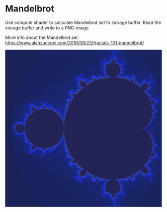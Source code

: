 # Mandelbrot

Use compute shader to calculate Mandelbrot set to storage buffer. Read the storage buffer and write to a PNG-image.

More info about the Mandelbrot set: https://www.alanzucconi.com/2016/08/23/fractals-101-mandelbrot/

![output](output.png?raw=true "output")
